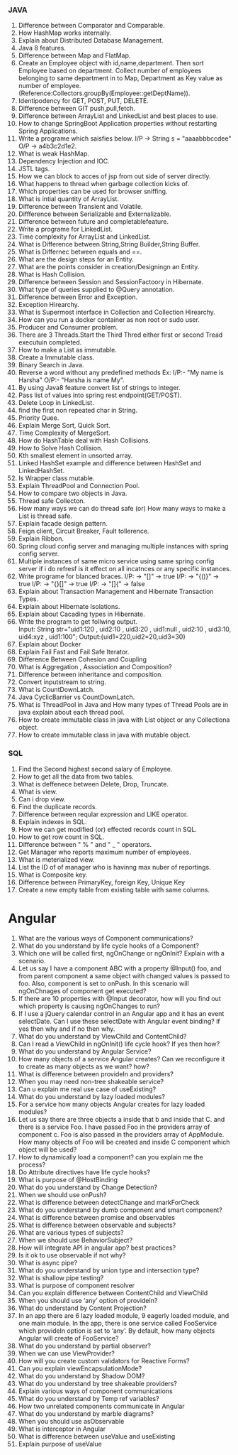### JAVA
1. Difference between Comparator and Comparable.
2. How HashMap works internally.
3. Explain about Distributed Database Management.
4. Java 8 features.
5. Difference between Map and FlatMap.
6. Create an Employee object with id,name,department. Then sort Employee based on department. Collect number of employees belonging to same department in to Map, Department as Key value as number of employee. (Reference:Collectors.groupBy(Employee::getDeptName)).
7. Identipodency for GET, POST, PUT, DELETE.
9. Difference between GIT push,pull,fetch.
10. Difference between ArrayList and LinkedList and best places to use.
11. How to change SpringBoot Application properties without restarting Spring Applications.
12. Write a programe which saisfies below.
        I/P -> String s = "aaaabbbccdee"
        O/P -> a4b3c2d1e2.
12. What is weak HashMap.
13. Dependency Injection and IOC.
14. JSTL tags.
15. How we can block to acces of jsp from out side of server directly.
16. What happens to thread when garbage collection kicks of.
17. Which properties can be used for browser sniffing.
18. What is intial quantity of ArrayList.
19. Difference between Transient and Volatile.
20. Diffference between Serializable and Externalizable.
21. Difference between future and completablefeature.
22. Write a programe for LinkedList.
23. Time complexity for ArrayList and LinkedList.
24. What is Difference between String,String Builder,String Buffer.
25. What is Differnec between equals and ==.
26. What are the design steps for an Entity.
27. What are the points consider in creation/Designingn an Entity.
28. What is Hash Collision.
29. Difference between Session and SessionFactoory in Hibernate.
30. What type of queries supplied to @Query annotation.
31. Difference between Error and Exception.
32. Exception Hirearchy.
33. What is Supermost interface in Collection and Collection Hirearchy.
34. How can you run a docker container as non root or sudo user.
35. Producer and Consumer problem.
36. There are 3 Threads.Start the Third Thred either first or second Tread executuin completed.
37. How to make a List as immutable.
38. Create a Immutable class.
39. Binary Search in Java.
40. Reverse a word without any predefined methods Ex: I/P:- "My name is Harsha"  O/P:- "Harsha is name My".
41. By using Java8 feature convert list of strings to integer.
42. Pass list of values into spring rest endpoint(GET/POST).
43. Delete Loop in LinkedList.
44. find the first non repeated char in String.
45. Priority Quee.
46. Explain Merge Sort, Quick Sort.
47. Time Complexity of MergeSort.
48. How do HashTable deal with Hash Collisions.
49. How to Solve Hash Collision.
50. Kth smallest element in unsorted array.
51. Linked HashSet example and difference between HashSet and LinkedHashSet.
52. Is Wrapper class mutable.
53. Explain ThreadPool and Connection Pool.
54. How to compare two objects in Java.
55. Thread safe Collecton.
56. How many ways we can do thread safe (or) How many ways to make a List is thread safe.
57. Explain facade design pattern.
58. Feign client, Circuit Breaker, Fault tollerence.
59. Explain Ribbon.
60. Spring cloud config server and managing multiple instances with spring config server.
61. Multiple instances of same micro service using same spring config server if i do refresf is it effect on all incatnces or any specific instances.  
62. Write programe for blanced braces.
        I/P: -> "[]" -> true
        I/P: -> "{()}" -> true
        I/P: -> "{}[]" -> true
        I/P: -> "[]{" -> false
63. Explain about Transaction Management and Hibernate Transaction Types.
64. Explain about Hibernate Isolations.
65. Explain about Cacading types in Hibernate.
66. Write the program to get follwing output.     
    Input:  String str="uid1:120 , uid2:10 , uid3:20 , uid1:null , uid2:10 , uid3:10, uid4:xyz , uid1:100";
    Output:{uid1=220,uid2=20,uid3=30}
67. Explain about Docker
68. Explain Fail Fast and Fail Safe Iterator.
69. Difference Between Cohesion and Coupling
70. What is Aggregation , Association and Composition? 
71. Difference between inheritance and composition.
72. Convert inputstream to string.
73. What is CountDownLatch.
74. Java CyclicBarrier vs CountDownLatch.
75. What is ThreadPool in Java and How many types of Thread Pools are in java explain about each thread pool.
76. How to create immutable class in java with List object or any Collectiona object.
77. How to create immutable class in java with mutable object.



            
        
### SQL
1. Find the Second highest second salary of Employee.
2. How to get all the data from two tables.
3. What is deffenece between Delete, Drop, Truncate.
4. What is view.
5. Can i drop view.
6. Find the duplicate records.
7. Difference between reqular expression and LIKE operator.
8. Explain indexes in SQL.
9. How we can get modified (or) effected records count in SQL.
10. How to get row count in SQL.
11. Difference between " % " and " _ " operators.
12. Get Manager who reports maximum number of employees.
13. What is meterialized view.
14. List the ID of of manager who is havinng max nuber of reportings.
15. What is Composite key.
16. Difference between PrimaryKey, foreign Key, Unique Key 
17. Create a new empty table from existing table with same columns.

# Angular
1. What are the various ways of Component communications?
2. What do you understand by life cycle hooks of a Component?
4. Which one will be called first, ngOnChange or ngOnInit? Explain with a scenario.
6. Let us say I have a component ABC with a property @Input() foo, and from parent component a same object with changed values is passed to foo. Also, component is set to onPush. In this scenario will ngOnChnages of component get executed?
7. If there are 10 properties with @Input decorator, how will you find out which property is causing ngOnChanges to run?
8. If I use a jQuery calendar control in an Angular app and it has an event selectDate. Can I use these selectDate with Angular event binding? if yes then why and if no then why.
9. What do you understand by ViewChild and ContentChild?
10. Can I read a ViewChild in ngOnInit() life cycle hook? If yes then how?
11. What do you understand by Angular Service?
12. How many objects of a service Angular creates? Can we reconfigure it to create as many objects as we want? how?
13. What is difference between provideIn and providers?
14. When you may need non-tree shakeable service?
15. Can u explain me real use case of useExisting?
16. What do you understand by lazy loaded modules?
17. For a service how many objects Angular creates for lazy loaded modules?
18. Let us say there are three objects a inside that b and inside that C. and there is a service Foo. I have passed Foo in the providers array of component c. Foo is also passed in the providers array of AppModule. How many objects of Foo will be created and inside C component which object will be used?
19. How to dynamically load a component? can you explain me the process?
20. Do Attribute directives have life cycle hooks?
21. What is purpose of @HostBinding
22. What do you understand by Change Detection?
23. When we should use onPush?
24. What is difference between detectChange and markForCheck
24. What do you understand by dumb component and smart component?
26. What is difference between promise and observables
27. What is difference between observable and subjects?
28. What are various types of subjects?
29. When we should use BehaviorSubject?
30. How will integrate API in angular app? best practices?
31. Is it ok to use observable<any> if not why?
32. What is async pipe?
33. What do you understand by union type and intersection type?
34. What is shallow pipe testing?
35. What is purpose of component resolver
36. Can you explain difference between ContentChild and ViewChild
37. When you should use ‘any’ option of provideIn?
38. What do understand by Content Projection?
39. In an app there are 6 lazy loaded module, 9 eagerly loaded module, and one main module. In the app, there is one service called FooService which provideIn option is set to ‘any’. By default, how many objects Angular will create of FooService?
40. What do you understand by partial observer?
41. When we can use ViewProvider?
42. How will you create custom validators for Reactive Forms?
43. Can you explain viewEncapsulationMode?
44. What do you understand by Shadow DOM?
45. What do you understand by tree shakeable providers?
46. Explain various ways of component communications
47. What do you understand by Temp ref variables?
48. How two unrelated components communicate in Angular
49. What do you understand by marble diagrams?
50. When you should use asObservable
51. What is interceptor in Angular
52. What is difference between useValue and useExisting
53. Explain purpose of useValue
